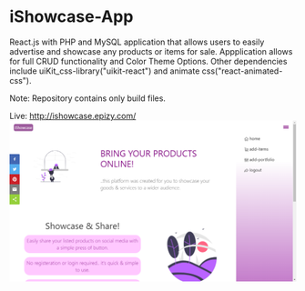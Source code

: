 # iShowcase-App
React.js with PHP and MySQL application that allows users to easily advertise and showcase any products or items for sale. Appplication allows for full CRUD functionality and Color Theme  Options. Other dependencies include uiKit_css-library("uikit-react") and animate css("react-animated-css").

Note: Repository contains only build files.


Live: http://ishowcase.epizy.com/
![](ishowcase.png)
